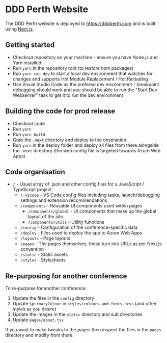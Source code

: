 # DDD Perth Website

The DDD Perth website is deployed to https://dddperth.com and is built using [Next.js](https://github.com/zeit/next.js/).

## Getting started

* Checkout repository on your machine - ensure you have Node.js and Yarn installed
* Run `yarn` in the repository root (to restore npm packages)
* Run `yarn run dev` to start a local dev environment that watches for changes and supports Hot Module Replacement / Hot Reloading
* Use Visual Studio Code as the prefered dev environment - breakpoint debugging should work and you should be able to run the "Start Dev Webserver" task to get it to run the dev environment

## Building the code for prod release

* Checkout code
* Run `yarn`
* Run `yarn build`
* Grab the `.next` directory and deploy to the destination
* Run `yarn` in the deploy folder and deploy all files from there alongside the `.next` directory (the web.config file is targeted towards Azure Web Apps)

## Code organisation

* `/` - Usual array of .json and other config files for a JavaScript / TypeScript project
  * `/.vscode` - VS Code config files including tasks, launch/debugging settings and extension recommendations
  * `/components` - Reusable UI components used within pages
    * `/components/global` - UI components that make up the global layout of the site
    * `/components/utils` - Utility functions
  * `/config` - Configuration of the conference-specific data
  * `/deploy` - Files used to deploy the app to Azure Web Apps
  * `/layouts` - Page layouts
  * `/pages` - The pages themselves, these turn into URLs as per Next.js convention
  * `/static` - Static assets
  * `/styles` - Stylesheets

## Re-purposing for another conference

To re-purpose for another conference:

1. Update the files in the `config` directory
2. Update `$primaryColour` in `styles/colours-and-fonts.scss` (and other styles as you desire)
3. Update the images in the `static` directory and sub directories
4. Update `pages/about.tsx`

If you want to make tweaks to the pages then inspect the files in the `pages` directory and modify from there.
